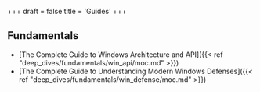 +++
draft = false
title = 'Guides'
+++
## Fundamentals
- [The Complete Guide to Windows Architecture and API]({{< ref "deep_dives/fundamentals/win_api/moc.md" >}})
- [The Complete Guide to Understanding Modern Windows Defenses]({{< ref "deep_dives/fundamentals/win_defense/moc.md" >}})